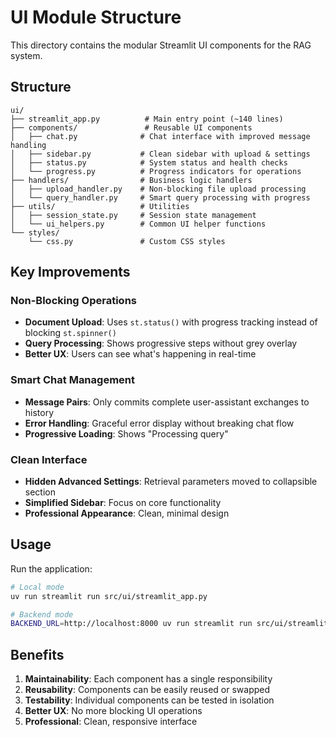 # UI Module Structure

This directory contains the modular Streamlit UI components for the RAG system.

## Structure

```
ui/
├── streamlit_app.py          # Main entry point (~140 lines)
├── components/               # Reusable UI components
│   ├── chat.py              # Chat interface with improved message handling
│   ├── sidebar.py           # Clean sidebar with upload & settings  
│   ├── status.py            # System status and health checks
│   └── progress.py          # Progress indicators for operations
├── handlers/                # Business logic handlers
│   ├── upload_handler.py    # Non-blocking file upload processing
│   └── query_handler.py     # Smart query processing with progress
├── utils/                   # Utilities
│   ├── session_state.py     # Session state management
│   └── ui_helpers.py        # Common UI helper functions
└── styles/
    └── css.py               # Custom CSS styles
```

## Key Improvements

### Non-Blocking Operations
- **Document Upload**: Uses `st.status()` with progress tracking instead of blocking `st.spinner()`
- **Query Processing**: Shows progressive steps without grey overlay
- **Better UX**: Users can see what's happening in real-time

### Smart Chat Management
- **Message Pairs**: Only commits complete user-assistant exchanges to history
- **Error Handling**: Graceful error display without breaking chat flow
- **Progressive Loading**: Shows "Processing query"

### Clean Interface
- **Hidden Advanced Settings**: Retrieval parameters moved to collapsible section
- **Simplified Sidebar**: Focus on core functionality
- **Professional Appearance**: Clean, minimal design

## Usage

Run the application:
```bash
# Local mode
uv run streamlit run src/ui/streamlit_app.py

# Backend mode  
BACKEND_URL=http://localhost:8000 uv run streamlit run src/ui/streamlit_app.py
```

## Benefits

1. **Maintainability**: Each component has a single responsibility
2. **Reusability**: Components can be easily reused or swapped
3. **Testability**: Individual components can be tested in isolation
4. **Better UX**: No more blocking UI operations
5. **Professional**: Clean, responsive interface
